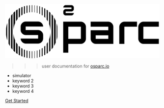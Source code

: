 ![logo](_media/osparc-logo.svg ':size=400')

>>> user documentation for [osparc.io]

- simulator
- keyword 2
- keyword 3
- keyword 4

[Get Started](#osparc)


[osparc.io]:https://osparc.io